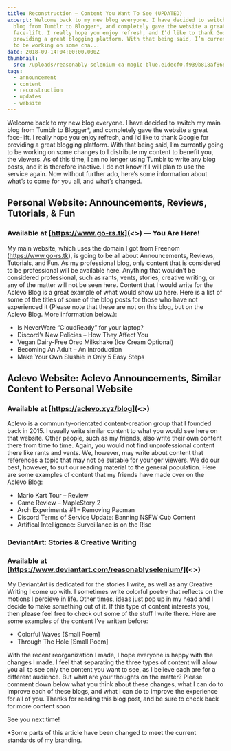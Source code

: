 ```yaml
---
title: Reconstruction – Content You Want To See (UPDATED)
excerpt: Welcome back to my new blog everyone. I have decided to switch my main
  blog from Tumblr to Blogger*, and completely gave the website a great
  face-lift. I really hope you enjoy refresh, and I’d like to thank Google for
  providing a great blogging platform. With that being said, I’m currently going
  to be working on some cha...
date: 2018-09-14T04:00:00.000Z
thumbnail: 
  src: /uploads/reasonably-selenium-ca-magic-blue.e1decf0.f939b818af868d07892cf49eacca3cfb.png
tags:
  - announcement
  - content
  - reconstruction
  - updates
  - website
---
```

Welcome back to my new blog everyone. I have decided to switch my main blog from Tumblr to Blogger*, and completely gave the website a great face-lift. I really hope you enjoy refresh, and I’d like to thank Google for providing a great blogging platform. With that being said, I’m currently going to be working on some changes to I distribute my content to benefit you, the viewers. As of this time, I am no longer using Tumblr to write any blog posts, and it is therefore inactive. I do not know if I will plan to use the service again. Now without further ado, here’s some information about what’s to come for you all, and what’s changed.

## Personal Website: Announcements, Reviews, Tutorials, & Fun

### Available at [https://www.go-rs.tk](<>) — You Are Here!

My main website, which uses the domain I got from Freenom (https://www.go-rs.tk), is going to be all about Announcements, Reviews, Tutorials, and Fun. As my professional blog, only content that is considered to be professional will be available here. Anything that wouldn’t be considered professional, such as rants, vents, stories, creative writing, or any of the matter will not be seen here. Content that I would write for the Aclevo Blog is a great example of what would show up here. Here is a list of some of the titles of some of the blog posts for those who have not experienced it (Please note that these are not on this blog, but on the Aclevo Blog. More information below.):

* Is NeverWare “CloudReady” for your laptop?
* Discord’s New Policies – How They Affect You
* Vegan Dairy-Free Oreo Milkshake (Ice Cream Optional)
* Becoming An Adult – An Introduction
* Make Your Own Slushie in Only 5 Easy Steps

## Aclevo Website: Aclevo Announcements, Similar Content to Personal Website

### Available at [https://aclevo.xyz/blog](<>)

Aclevo is a community-orientated content-creation group that I founded back in 2015. I usually write similar content to what you would see here on that website. Other people, such as my friends, also write their own content there from time to time. Again, you would not find unprofessional content there like rants and vents. We, however, may write about content that references a topic that may not be suitable for younger viewers. We do our best, however, to suit our reading material to the general population. Here are some examples of content that my friends have made over on the Aclevo Blog:

* Mario Kart Tour – Review
* Game Review – MapleStory 2
* Arch Experiments #1 – Removing Pacman
* Discord Terms of Service Update: Banning NSFW Cub Content
* Artifical Intelligence: Surveillance is on the Rise

### DeviantArt: Stories & Creative Writing

### Available at [https://www.deviantart.com/reasonablyselenium/](<>)

My DeviantArt is dedicated for the stories I write, as well as any Creative Writing I come up with. I sometimes write colorful poetry that reflects on the motions I percieve in life. Other times, ideas just pop up in my head and I decide to make something out of it. If this type of content interests you, then please feel free to check out some of the stuff I write there. Here are some examples of the content I’ve written before:

* Colorful Waves \[Small Poem]
* Through The Hole \[Small Poem]

With the recent reorganization I made, I hope everyone is happy with the changes I made. I feel that separating the three types of content will allow you all to see only the content you want to see, as I believe each are for a different audience. But what are your thoughts on the matter? Please comment down below what you think about these changes, what I can do to improve each of these blogs, and what I can do to improve the experience for all of you. Thanks for reading this blog post, and be sure to check back for more content soon.

See you next time!

\*Some parts of this article have been changed to meet the current standards of my branding.
